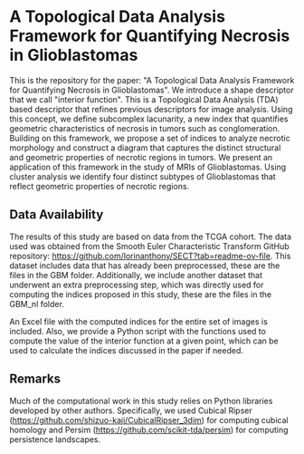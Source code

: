 # A Topological Data Analysis Framework for Quantifying Necrosis in Glioblastomas

This is the repository for the paper: "A Topological Data Analysis Framework for Quantifying Necrosis in Glioblastomas". We introduce a shape descriptor that we call "interior function". This is a Topological Data Analysis (TDA) based descriptor that refines previous descriptors for image analysis. Using this concept, we define subcomplex lacunarity, a new index that quantifies geometric characteristics of necrosis in tumors such as conglomeration. Building on this framework, we propose a set of indices to analyze necrotic morphology and construct a diagram that captures the distinct structural and geometric properties of necrotic regions in tumors. We present an application of this framework in the study of MRIs of Glioblastomas. Using cluster analysis we identify four distinct subtypes of Glioblastomas that reflect geometric properties of necrotic regions.

## Data Availability

The results of this study are based on data from the TCGA cohort. The data used was obtained from the Smooth Euler Characteristic Transform GitHub repository: https://github.com/lorinanthony/SECT?tab=readme-ov-file. This dataset includes data that has already been preprocessed, these are the files in the GBM folder. Additionally, we include another dataset that underwent an extra preprocessing step, which was directly used for computing the indices proposed in this study, these are the files in the GBM_nl folder.

An Excel file with the computed indices for the entire set of images is included. Also, we provide a Python script with the functions used to compute the value of the interior function at a given point, which can be used to calculate the indices discussed in the paper if needed.

## Remarks

Much of the computational work in this study relies on Python libraries developed by other authors. Specifically, we used Cubical Ripser (https://github.com/shizuo-kaji/CubicalRipser_3dim) for computing cubical homology and Persim (https://github.com/scikit-tda/persim) for computing persistence landscapes.



